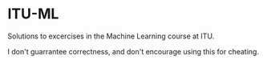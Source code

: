 # ITU-ML
Solutions to excercises in the Machine Learning course at ITU.

I don't guarrantee correctness, and don't encourage using this for cheating.
